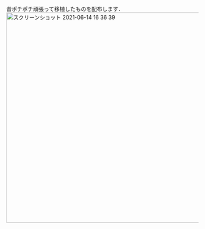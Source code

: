 昔ポチポチ頑張って移植したものを配布します．
<br>
<img width="551" alt="スクリーンショット 2021-06-14 16 36 39" src="https://user-images.githubusercontent.com/67499131/121856514-88f75680-cd2f-11eb-9434-835376209543.png">
